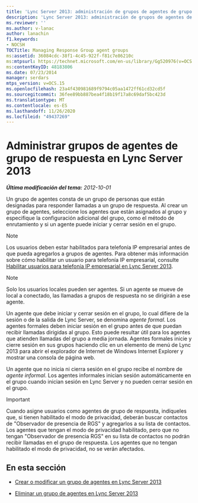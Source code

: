 ```yaml
---
title: 'Lync Server 2013: administración de grupos de agentes de grupo de respuesta'
description: 'Lync Server 2013: administración de grupos de agentes de grupo de respuesta.'
ms.reviewer: ''
ms.author: v-lanac
author: lanachin
f1.keywords:
- NOCSH
TOCTitle: Managing Response Group agent groups
ms:assetid: 36084cdc-38f1-4c45-922f-f81c7e86210c
ms:mtpsurl: https://technet.microsoft.com/en-us/library/Gg520976(v=OCS.15)
ms:contentKeyID: 48183806
ms.date: 07/23/2014
manager: serdars
mtps_version: v=OCS.15
ms.openlocfilehash: 23a4f430981689f9794c05aa1472ff61cd32cd5f
ms.sourcegitcommit: 36fee89bb887bea4f18b19f17a8c69daf5bc423d
ms.translationtype: MT
ms.contentlocale: es-ES
ms.lasthandoff: 11/26/2020
ms.locfileid: "49437269"
---
```

# <a name="managing-response-group-agent-groups-in-lync-server-2013"></a>Administrar grupos de agentes de grupo de respuesta en Lync Server 2013

<div data-xmlns="http://www.w3.org/1999/xhtml">

<div class="topic" data-xmlns="http://www.w3.org/1999/xhtml" data-msxsl="urn:schemas-microsoft-com:xslt" data-cs="https://msdn.microsoft.com/">

<div data-asp="https://msdn2.microsoft.com/asp">



</div>

<div id="mainSection">

<div id="mainBody">

<span> </span>

_**Última modificación del tema:** 2012-10-01_

Un grupo de agentes consta de un grupo de personas que están designadas para responder llamadas a un grupo de respuesta. Al crear un grupo de agentes, seleccione los agentes que están asignados al grupo y especifique la configuración adicional del grupo, como el método de enrutamiento y si un agente puede iniciar y cerrar sesión en el grupo.

<div>


> [!NOTE]  
> Los usuarios deben estar habilitados para telefonía IP empresarial antes de que pueda agregarlos a grupos de agentes. Para obtener más información sobre cómo habilitar un usuario para telefonía IP empresarial, consulte <A href="lync-server-2013-enable-users-for-enterprise-voice.md">Habilitar usuarios para telefonía IP empresarial en Lync Server 2013</A>.



</div>

<div>


> [!NOTE]  
> Solo los usuarios locales pueden ser agentes. Si un agente se mueve de local a conectado, las llamadas a grupos de respuesta no se dirigirán a ese agente.



</div>

Un agente que debe iniciar y cerrar sesión en el grupo, lo cual difiere de la sesión o de la salida de Lync Server, se denomina *agente formal*. Los agentes formales deben iniciar sesión en el grupo antes de que puedan recibir llamadas dirigidas al grupo. Esto puede resultar útil para los agentes que atienden llamadas del grupo a media jornada. Agentes formales inicie y cierre sesión en sus grupos haciendo clic en un elemento de menú de Lync 2013 para abrir el explorador de Internet de Windows Internet Explorer y mostrar una consola de página web.

Un agente que no inicia ni cierra sesión en el grupo recibe el nombre de  *agente informal*. Los agentes informales inician sesión automáticamente en el grupo cuando inician sesión en Lync Server y no pueden cerrar sesión en el grupo.

<div>


> [!IMPORTANT]  
> Cuando asigne usuarios como agentes de grupo de respuesta, indíqueles que, si tienen habilitado el modo de privacidad, deberán buscar contactos de "Observador de presencia de RGS" y agregarlos a su lista de contactos. Los agentes que tengan el modo de privacidad habilitado, pero que no tengan "Observador de presencia RGS" en su lista de contactos no podrán recibir llamadas en el grupo de respuesta. Los agentes que no tengan habilitado el modo de privacidad, no se verán afectados.



</div>

<div>

## <a name="in-this-section"></a>En esta sección

  - [Crear o modificar un grupo de agentes en Lync Server 2013](lync-server-2013-create-or-modify-an-agent-group.md)

  - [Eliminar un grupo de agentes en Lync Server 2013](lync-server-2013-delete-an-agent-group.md)

</div>

</div>

<span> </span>

</div>

</div>

</div>

